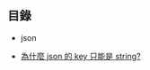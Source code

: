 ## 目錄

* json

 * [為什麼 json 的 key 只能是 string? ](https://github.com/dokelung/Python-QA/json/為什麼json的key只能是string.md)

